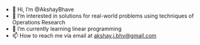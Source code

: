 - 👋 Hi, I’m @AkshayBhave
- 👀 I’m interested in solutions for real-world problems using techniques of Operations Research
- 🌱 I’m currently learning linear programming
- 📫 How to reach me via email at akshay.j.bhv@gmail.com

<!---
AkshayBhave/AkshayBhave is a ✨ special ✨ repository because its `README.md` (this file) appears on your GitHub profile.
You can click the Preview link to take a look at your changes.
--->

